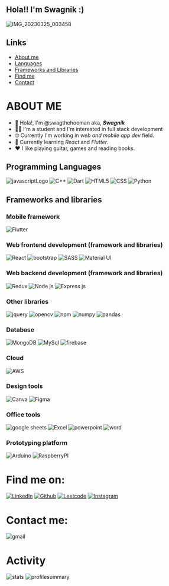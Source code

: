 ## Hola!! I'm Swagnik :)

![IMG_20230325_003458](https://user-images.githubusercontent.com/104345028/230165518-29b84ac1-6d2f-4b15-85e0-9f2503a853bb.jpg)

## Links
- [About me](#ABOUT-ME)
- [Languages](##Programming-Languages)
- [Frameworks and Libraries](##Frameworks-and-libraries)
- [Find me](#Find-me-on:)
- [Contact](#Contact-me:)

# ABOUT ME
- 👋 Hola!, I'm @swagthehooman aka, ***Swagnik***
- 🧑‍🎓 I'm a student and I'm interested in full stack development
- 🤓 Currently I'm working in *web and mobile app dev* field.
- 🌱 Currently learning *React* and *Flutter*.
- ❤️ I like playing guitar, games and reading books.

## Programming Languages
![javascriptLogo](https://img.shields.io/badge/JavaScript-323330?style=for-the-badge&logo=javascript&logoColor=F7DF1E) ![C++](https://img.shields.io/badge/C%2B%2B-00599C?style=for-the-badge&logo=c%2B%2B&logoColor=white) ![Dart](https://img.shields.io/badge/Dart-0175C2?style=for-the-badge&logo=dart&logoColor=white) ![HTML5](https://img.shields.io/badge/HTML5-E34F26?style=for-the-badge&logo=html5&logoColor=white) ![CSS](https://img.shields.io/badge/CSS3-1572B6?style=for-the-badge&logo=css3&logoColor=white) ![Python](https://img.shields.io/badge/Python-FFD43B?style=for-the-badge&logo=python&logoColor=blue)

## Frameworks and libraries

### Mobile framework
![Flutter](https://img.shields.io/badge/Flutter-02569B?style=for-the-badge&logo=flutter&logoColor=white)

### Web frontend development (framework and libraries)
![React](https://img.shields.io/badge/React-20232A?style=for-the-badge&logo=react&logoColor=61DAFB) ![bootstrap](https://img.shields.io/badge/Bootstrap-563D7C?style=for-the-badge&logo=bootstrap&logoColor=white) ![SASS](https://img.shields.io/badge/Sass-CC6699?style=for-the-badge&logo=sass&logoColor=white) ![Material UI](https://img.shields.io/badge/Material%20UI-007FFF?style=for-the-badge&logo=mui&logoColor=white) 

### Web backend development (framework and libraries)
![Redux](https://img.shields.io/badge/Redux-593D88?style=for-the-badge&logo=redux&logoColor=white) ![Node js](https://img.shields.io/badge/Node.js-339933?style=for-the-badge&logo=nodedotjs&logoColor=white) ![Express js](https://img.shields.io/badge/Express.js-000000?style=for-the-badge&logo=express&logoColor=white) 

### Other libraries
![jquery](https://img.shields.io/badge/jQuery-0769AD?style=for-the-badge&logo=jquery&logoColor=white) ![opencv](https://img.shields.io/badge/OpenCV-27338e?style=for-the-badge&logo=OpenCV&logoColor=white) ![npm](https://img.shields.io/badge/npm-CB3837?style=for-the-badge&logo=npm&logoColor=white) ![numpy](https://img.shields.io/badge/Numpy-777BB4?style=for-the-badge&logo=numpy&logoColor=white) ![pandas](https://img.shields.io/badge/Pandas-2C2D72?style=for-the-badge&logo=pandas&logoColor=white)

### Database
![MongoDB](https://img.shields.io/badge/MongoDB-4EA94B?style=for-the-badge&logo=mongodb&logoColor=white) ![MySql](https://img.shields.io/badge/MySQL-005C84?style=for-the-badge&logo=mysql&logoColor=white) ![firebase](https://img.shields.io/badge/firebase-ffca28?style=for-the-badge&logo=firebase&logoColor=black)

### Cloud
![AWS](https://img.shields.io/badge/Amazon_AWS-FF9900?style=for-the-badge&logo=amazonaws&logoColor=white)

### Design tools
![Canva](https://img.shields.io/badge/Canva-%2300C4CC.svg?&style=for-the-badge&logo=Canva&logoColor=white) ![Figma](https://img.shields.io/badge/Figma-F24E1E?style=for-the-badge&logo=figma&logoColor=white)

### Office tools
![google sheets](https://img.shields.io/badge/Google%20Sheets-34A853?style=for-the-badge&logo=google-sheets&logoColor=white) ![Excel](https://img.shields.io/badge/Microsoft_Excel-217346?style=for-the-badge&logo=microsoft-excel&logoColor=white) ![powerpoint](https://img.shields.io/badge/Microsoft_PowerPoint-B7472A?style=for-the-badge&logo=microsoft-powerpoint&logoColor=white) ![word](https://img.shields.io/badge/Microsoft_Word-2B579A?style=for-the-badge&logo=microsoft-word&logoColor=white)

### Prototyping platform
![Arduino](https://img.shields.io/badge/Arduino-00979D?style=for-the-badge&logo=Arduino&logoColor=white) ![RaspberryPI](https://img.shields.io/badge/Raspberry%20Pi-A22846?style=for-the-badge&logo=Raspberry%20Pi&logoColor=white)


# Find me on:
[![LinkedIn](https://img.shields.io/badge/LinkedIn-0077B5?style=for-the-badge&logo=linkedin&logoColor=white)](https://www.linkedin.com/in/swagnikdas)
[![Github](https://img.shields.io/badge/GitHub-100000?style=for-the-badge&logo=github&logoColor=white)](https://github.com/swagthehooman)
[![Leetcode](https://img.shields.io/badge/-LeetCode-FFA116?style=for-the-badge&logo=LeetCode&logoColor=black)](https://leetcode.com/SwagnikDas)
[![Instagram](https://img.shields.io/badge/Instagram-E4405F?style=for-the-badge&logo=instagram&logoColor=white)]()

# Contact me:
![gmail](https://img.shields.io/badge/Gmail-D14836?style=for-the-badge&logo=gmail&logoColor=white)



# Activity
![stats](https://github-readme-stats-git-masterrstaa-rickstaa.vercel.app/api?username=swagthehooman)
![profilesummary](https://github-profile-summary-cards.vercel.app/api/cards/profile-details?username=swagthehooman)
